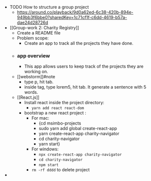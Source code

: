 - TODO How to structure a group project
	- https://around.co/playback/9d0a62ed-6c38-420b-894e-949bb3f6bbe0?sharedKey=1c71cf1f-c6dd-4619-b57a-dae24d28726d
- [[Group-work 2: Charity Registry]]
	- Create a README file
	- Problem scope:
		- Create an app to track all the projects they have done.
	- ### app overview
		- This app allows users to keep track of the projects they are working on.
	- [[webstorm]]#note
		- type p, hit tab.
		- inside tag, type lorem5, hit tab. It generate a sentence with 5 words.
	- [[React.js]]
		- Install react inside the project directory:
			- `yarn add react react-dom`
		- bootstrap a new react project :
			- For mac:
				- {cd msimbo-projects
				- sudo yarn add global create-react-app
				- yarn create-react-app charity-navigator
				- cd charity-navigator
				- yarn start}
			- For windows:
				- `npx create-react-app charity-navigator`
				- `cd charity-navigator`
				- `npm start`
			- `rm -rf dddd` to delete project
-